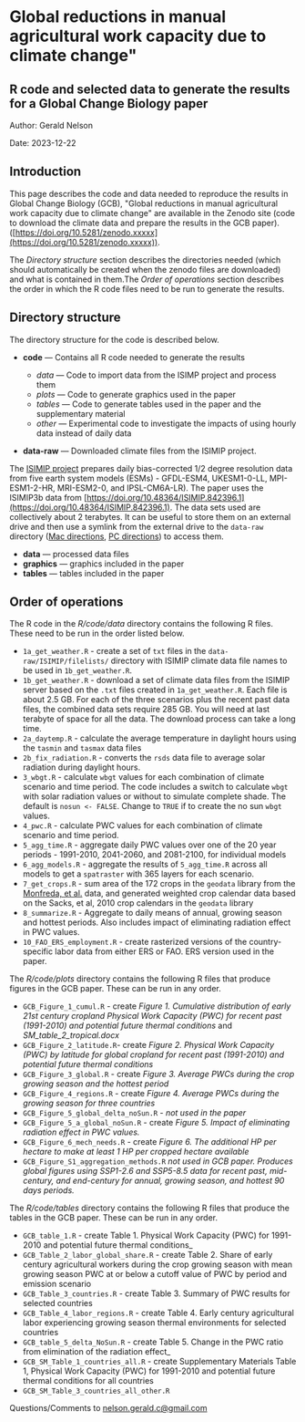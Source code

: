
# Global reductions in manual agricultural work capacity due to climate change"
## R code and selected data to generate the results for a Global Change Biology paper 
Author: Gerald Nelson

Date: 2023-12-22

## Introduction

This page describes the code and data needed to reproduce the results in Global Change Biology (GCB), "Global reductions in manual agricultural work capacity due to climate change" are available in the Zenodo site (code to download the climate data and prepare the results in the GCB paper). ([https://doi.org/10.5281/zenodo.xxxxx](https://doi.org/10.5281/zenodo.xxxxx)).

The _Directory structure_ section describes the directories needed (which should automatically be created when the zenodo files are downloaded) and what is contained in them.The _Order of operations_ section describes the order in which the R code files need to be run to generate the results.


## Directory structure

The directory structure for the code is described below. 

- **code** — Contains all R code needed to generate the results
  - *data* — Code to import data from the ISIMP project and process them
  - *plots* — Code to generate graphics used in the paper
  - *tables* — Code to generate tables used in the paper and the supplementary material
  - *other* — Experimental code to investigate the impacts of using hourly data instead of daily data 
  
- **data-raw** — Downloaded climate files from the ISIMIP project. 

The [ISIMIP project](https://www.isimip.org) prepares daily bias-corrected 1/2 degree resolution data from five earth system models (ESMs) - GFDL-ESM4, UKESM1-0-LL, MPI-ESM1-2-HR, MRI-ESM2-0, and IPSL-CM6A-LR). The paper uses the ISIMIP3b data from 
[https://doi.org/10.48364/ISIMIP.842396.1](https://doi.org/10.48364/ISIMIP.842396.1). The data sets used are collectively about 2 terabytes. It can be useful to store them on an external drive and then use a symlink from the external drive to the `data-raw` directory  ([Mac directions](https://www.google.com/search?client=safari&rls=en&q=create+a+mac+symlink&ie=UTF-8&oe=UTF-8), [PC directions](https://www.google.com/search?client=safari&rls=en&q=create+a+pc+symlink&ie=UTF-8&oe=UTF-8)) to access them.
- **data** — processed data files
- **graphics** — graphics included in the paper
- **tables** — tables included in the paper

## Order of operations

The R code in the _R/code/data_ directory contains the following R files. These need to be run in the order listed below.
  
-   `1a_get_weather.R` - create a set of `txt` files in the `data-raw/ISIMIP/filelists/` directory with ISIMIP climate data file names to be used in `1b_get_weather.R`.
-   `1b_get_weather.R` - download a set of climate data files from the ISIMIP server based on the `.txt` files created in `1a_get_weather.R`. Each file is about 2.5 GB. For each of the three scenarios plus the recent past data files, the combined data sets require 285 GB. You will need at last terabyte of space for all the data. The download process can take a long time. 
-   `2a_daytemp.R` - calculate the average temperature in daylight hours using the `tasmin` and `tasmax` data files
-   `2b_fix_radiation.R` - converts the `rsds` data file to average solar radiation during daylight hours.
-   `3_wbgt.R` - calculate `wbgt` values for each combination of climate scenario and time period. The code includes a switch to calculate `wbgt` with solar radiation values or without to simulate complete shade. The default is `nosun <- FALSE`. Change to `TRUE` if to create the no sun `wbgt` values.
-   `4_pwc.R` - calculate PWC values for each combination of climate scenario and time period.
-   `5_agg_time.R` - aggregate daily PWC values over one of the 20 year periods - 1991-2010, 2041-2060, and 2081-2100, for individual models
-   `6_agg_models.R` - aggregate the results of `5_agg_time.R` across all models to get a `spatraster` with 365 layers for each scenario.
-   `7_get_crops.R` - sum area of the 172 crops in the `geodata` library from the [Monfreda, et al.](https://doi.org/10.1029/2007GB002947) data, and generated weighted crop calendar data based on the Sacks, et al, 2010 crop calendars in the `geodata` library
-   `8_summarize.R` - Aggregate to daily means of annual, growing season and hottest periods. Also includes impact of eliminating radiation effect in PWC values. 
-   `10_FAO_ERS_employment.R` - create rasterized versions of the country-specific labor data from either ERS or FAO. ERS version used in the paper.

The _R/code/plots_ directory contains the following R files that produce figures in the GCB paper. These can be run in any order.

  - `GCB_Figure_1_cumul.R` - create _Figure 1. Cumulative distribution of early 21st century cropland Physical Work Capacity (PWC) for recent past (1991-2010) and potential future thermal conditions_ and _SM_table_2_tropical.docx_
  - `GCB_Figure_2_latitude.R`- create _Figure 2. Physical Work Capacity (PWC) by latitude for global cropland for recent past (1991-2010) and potential future thermal conditions_ 
  - `GCB_Figure_3_global.R` - create _Figure 3. Average PWCs during the crop growing season and the hottest period_
  - `GCB_Figure_4_regions.R` - create _Figure 4. Average PWCs during the growing season for three countries_
  - `GCB_Figure_5_global_delta_noSun.R` - _not used in the paper_
  - `GCB_Figure_5_a_global_noSun.R` - create _Figure 5. Impact of eliminating radiation effect in PWC values._
  - `GCB_Figure_6_mech_needs.R` - create _Figure 6. The additional HP per hectare to make at least 1 HP per cropped hectare available_
  - `GCB_Figure_S1_aggregation_methods.R` _not used in GCB paper. Produces global figures using SSP1-2.6 and SSP5-8.5 data for recent past, mid-century, and end-century for annual, growing season, and hottest 90 days periods._
 
The _R/code/tables_ directory contains the following R files that produce the tables in the GCB paper. These can be run in any order.

  - `GCB_table_1.R` - create Table 1. Physical Work Capacity (PWC) for 1991-2010 and potential future thermal conditions_
  - `GCB_Table_2_labor_global_share.R` - create Table 2. Share of early century agricultural workers during the crop growing season with mean growing season PWC at or below a cutoff value of PWC by period and emission scenario
  - `GCB_Table_3_countries.R` - create Table 3. Summary of PWC results for selected countries 
  - `GCB_Table_4_labor_regions.R` - create Table 4. Early century agricultural labor experiencing growing season thermal environments for selected countries 
  - `GCB_table_5_delta_NoSun.R` - create Table 5. Change in the PWC ratio from elimination of the radiation effect_
  - `GCB_SM_Table_1_countries_all.R` - create Supplementary Materials Table 1, Physical Work Capacity (PWC) for 1991-2010 and potential future thermal conditions for all countries
  - `GCB_SM_Table_3_countries_all_other.R`

Questions/Comments to [nelson.gerald.c@gmail.com](mailto:nelson.gerald.c@gmail.com)


